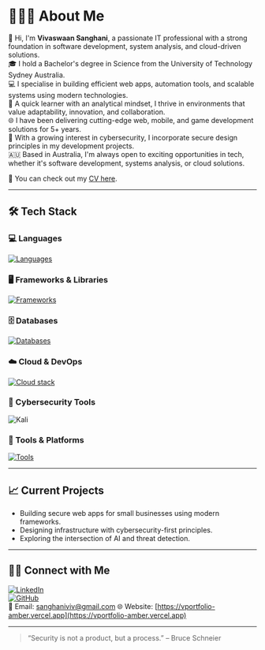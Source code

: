 # 👨🏻‍💻 About Me

👋 Hi, I'm **Vivaswaan Sanghani**, a passionate IT professional with a strong foundation in software development, system analysis, and cloud-driven solutions.  
🎓 I hold a Bachelor's degree in Science from the University of Technology Sydney Australia.  
💻 I specialise in building efficient web apps, automation tools, and scalable systems using modern technologies.  
🧠 A quick learner with an analytical mindset, I thrive in environments that value adaptability, innovation, and collaboration.  
🌐 I have been delivering cutting-edge web, mobile, and game development solutions for 5+ years.  
🔐 With a growing interest in cybersecurity, I incorporate secure design principles in my development projects.  
🇦🇺 Based in Australia, I'm always open to exciting opportunities in tech, whether it's software development, systems analysis, or cloud solutions.

📄 You can check out my [CV here](Vivaswaan_Sanghani_thorai.pdf).  

---

## 🛠 Tech Stack

### 💻 Languages
[![Languages](https://skillicons.dev/icons?i=js,ts,java,python,html,css&perline=3)](https://skillicons.dev)

### 🖥 Frameworks & Libraries
[![Frameworks](https://skillicons.dev/icons?i=react,nextjs,tailwind,nodejs,express,&perline=3)](https://skillicons.dev)

### 🗄 Databases
[![Databases](https://skillicons.dev/icons?i=mongodb,postgres,mysql&perline=3)](https://skillicons.dev)

### ☁️ Cloud & DevOps
[![Cloud stack](https://skillicons.dev/icons?i=aws,gcp,azure,cloudflare,github,vscode,bitbucket,kubernetes,firebase&perline=3)](https://skillicons.dev)

### 🔐 Cybersecurity Tools
![Kali](https://skillicons.dev/icons?i=kali)  

### 🧩 Tools & Platforms
[![Tools](https://skillicons.dev/icons?i=figma,postman&perline=3)](https://skillicons.dev)

---

## 📈 Current Projects
- Building secure web apps for small businesses using modern frameworks.
- Designing infrastructure with cybersecurity-first principles.
- Exploring the intersection of AI and threat detection.

---

## 🤝🏻 Connect with Me

[![LinkedIn](https://img.shields.io/badge/-LinkedIn-blue?logo=linkedin&logoColor=white)](https://www.linkedin.com/in/vivaswaan491)  
[![GitHub](https://img.shields.io/badge/-GitHub-181717?logo=github&logoColor=white)](https://github.com/DragonJ21)  
📧 Email: [sanghaniviv@gmail.com](mailto:sanghaniviv@gmail.com)
🌐 Website: [https://vportfolio-amber.vercel.app](https://vportfolio-amber.vercel.app)

---

> “Security is not a product, but a process.” – Bruce Schneier
